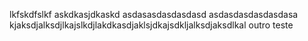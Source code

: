 lkfskdfslkf
askdkasjdkaskd
asdasasdasdasdasd
asdasdasdasdasdasa
kjaksdjalksdjlkajslkdjlakdkasdjaklsjdkajsdkljalksdjaksdlkal
outro teste
